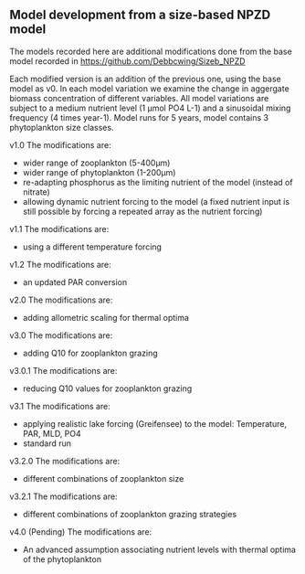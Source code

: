 ## Model development from a size-based NPZD model

The models recorded here are additional modifications done from the base model recorded in https://github.com/Debbcwing/Sizeb_NPZD

Each modified version is an addition of the previous one, using the base model as v0. In each model variation we examine the change in aggergate biomass concentration of different variables.
All model variations are subject to a medium nutrient level (1 µmol PO4 L-1) and a sinusoidal mixing frequency (4 times year-1). 
Model runs for 5 years, model contains 3 phytoplankton size classes.

v1.0
The modifications are:
  - wider range of zooplankton (5-400µm)
  - wider range of phytoplankton  (1-200µm)
  - re-adapting phosphorus as the limiting nutrient of the model (instead of nitrate)
  - allowing dynamic nutrient forcing to the model (a fixed nutrient input is still possible by forcing a repeated array as the nutrient forcing)


v1.1
The modifications are:
  - using a different temperature forcing

v1.2
The modifications are:
  - an updated PAR conversion


v2.0
The modifications are:
  - adding allometric scaling for thermal optima

v3.0
The modifications are:
  - adding Q10 for zooplankton grazing

v3.0.1
The modifications are:
  - reducing Q10 values for zooplankton grazing

v3.1
The modifications are:
  - applying realistic lake forcing (Greifensee) to the model: Temperature, PAR, MLD, PO4
  - standard run

v3.2.0
The modifications are:
  - different combinations of zooplankton size

v3.2.1
The modifications are:
  - different combinations of zooplankton grazing strategies
    
v4.0 (Pending)
The modifications are:
  - An advanced assumption associating nutrient levels with thermal optima of the phytoplankton
